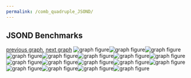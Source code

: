 ```yaml
---
permalink: /comb_quadruple_JSOND/
---
```



 ## JSOND Benchmarks

[previous graph](../comb_quadruple_H/), [next graph](../comb_quadruple_K/)
![graph figure](./images/quadruple/JSOND/JSOND-AVL_box.png)![graph figure](./images/quadruple/JSOND/JSOND-A_box.png)![graph figure](./images/quadruple/JSOND/JSOND-CYPHERD_box.png)![graph figure](./images/quadruple/JSOND/JSOND-EGG_box.png)![graph figure](./images/quadruple/JSOND/JSOND-FACE_box.png)![graph figure](./images/quadruple/JSOND/JSOND-FLOYD_box.png)![graph figure](./images/quadruple/JSOND/JSOND-F_box.png)![graph figure](./images/quadruple/JSOND/JSOND-H_box.png)![graph figure](./images/quadruple/JSOND/JSOND-JSOND_box.png)![graph figure](./images/quadruple/JSOND/JSOND-K_box.png)![graph figure](./images/quadruple/JSOND/JSOND-O_box.png)![graph figure](./images/quadruple/JSOND/JSOND-PDFD_box.png)![graph figure](./images/quadruple/JSOND/JSOND-RB_box.png)![graph figure](./images/quadruple/JSOND/JSOND-ROD_box.png)![graph figure](./images/quadruple/JSOND/JSOND-SMATRIX_box.png)![graph figure](./images/quadruple/JSOND/JSOND-SORTD_box.png)![graph figure](./images/quadruple/JSOND/JSOND-ZB_box.png)